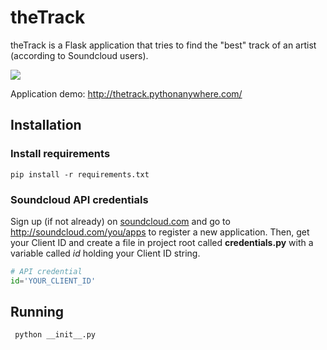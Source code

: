 # theTrack
theTrack is a Flask application that tries to find the "best" track of an artist (according to Soundcloud users).

<img src="http://piqoni.github.io/assets/thetrack.png"/>

Application demo: http://thetrack.pythonanywhere.com/ 

## Installation
### Install requirements

```pip install -r requirements.txt```

### Soundcloud API credentials
Sign up (if not already) on [soundcloud.com](http://www.soundcloud.com) and go to http://soundcloud.com/you/apps to register a new application.
Then, get your Client ID and create a file in project root called **credentials.py** with a variable called *id* holding your Client ID string.

```python
# API credential
id='YOUR_CLIENT_ID'
```

## Running

``` python __init__.py```
